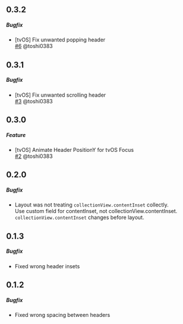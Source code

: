 ## 0.3.2
##### Bugfix
* [tvOS] Fix unwanted popping header  
  [#6](https://github.com/toshi0383/HorizontalStickyHeaderLayout/pull/6) @toshi0383

## 0.3.1
##### Bugfix
* [tvOS] Fix unwanted scrolling header  
  [#3](https://github.com/toshi0383/HorizontalStickyHeaderLayout/pull/3) @toshi0383

## 0.3.0
##### Feature
* [tvOS] Animate Header PositionY for tvOS Focus  
  [#2](https://github.com/toshi0383/HorizontalStickyHeaderLayout/pull/2) @toshi0383

## 0.2.0
##### Bugfix
* Layout was not treating `collectionView.contentInset` collectly.  
  Use custom field for contentInset, not collectionView.contentInset.  
  `collectionView.contentInset` changes before layout.

## 0.1.3
##### Bugfix
* Fixed wrong header insets

## 0.1.2
##### Bugfix
* Fixed wrong spacing between headers

